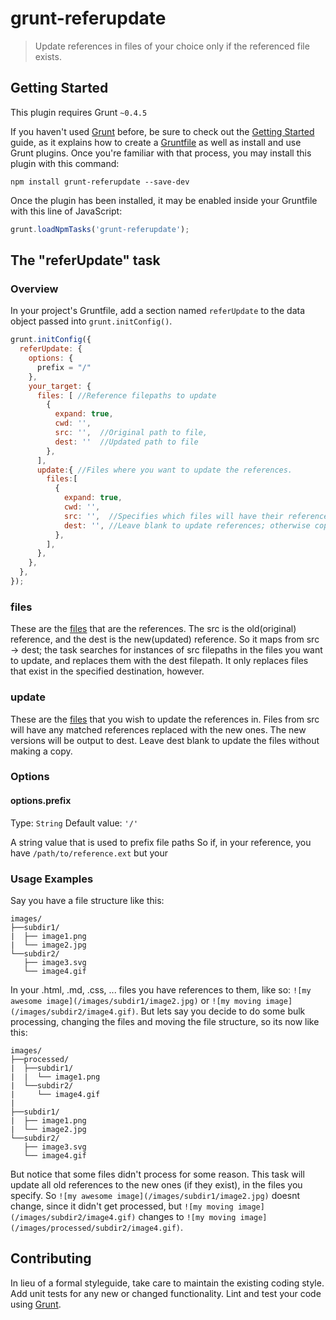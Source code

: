 # grunt-referupdate

> Update references in files of your choice only if the referenced file exists.

## Getting Started
This plugin requires Grunt `~0.4.5`

If you haven't used [Grunt](http://gruntjs.com/) before, be sure to check out the [Getting Started](http://gruntjs.com/getting-started) guide, as it explains how to create a [Gruntfile](http://gruntjs.com/sample-gruntfile) as well as install and use Grunt plugins. Once you're familiar with that process, you may install this plugin with this command:

```shell
npm install grunt-referupdate --save-dev
```

Once the plugin has been installed, it may be enabled inside your Gruntfile with this line of JavaScript:

```js
grunt.loadNpmTasks('grunt-referupdate');
```

## The "referUpdate" task

### Overview
In your project's Gruntfile, add a section named `referUpdate` to the data object passed into `grunt.initConfig()`.

```js
grunt.initConfig({
  referUpdate: {
    options: {
      prefix = "/"
    },
    your_target: {
      files: [ //Reference filepaths to update
        {
          expand: true,
          cwd: '',
          src: '',  //Original path to file,
          dest: ''  //Updated path to file
        },
      ],
      update:{ //Files where you want to update the references.
        files:[
          {
            expand: true,
            cwd: '',  
            src: '',  //Specifies which files will have their references updated
            dest: '', //Leave blank to update references; otherwise copies into dest
          },
        ],
      },
    },
  },
});
```
### files

These are the [files](http://gruntjs.com/configuring-tasks#files) that are the references. The src is the old(original) reference, and the dest is the new(updated) reference. So it maps from src -> dest; the task searches for instances of src filepaths in the files you want to update, and replaces them with the dest filepath. It only replaces files that exist in the specified destination, however.

### update

These are the [files](http://gruntjs.com/configuring-tasks#files) that you wish to update the references in. Files from src will have any matched references replaced with the new ones. The new versions will be output to dest. Leave dest blank to update the files without making a copy.

### Options

#### options.prefix
Type: `String`
Default value: `'/'`

A string value that is used to prefix file paths
So if, in your reference, you have `/path/to/reference.ext` but your


### Usage Examples

Say you have a file structure like this:

```
images/
├──subdir1/
|  ├── image1.png
|  └── image2.jpg
└──subdir2/
   ├── image3.svg
   └── image4.gif
```

In your .html, .md, .css, ... files you have references to them, like so: `![my awesome image](/images/subdir1/image2.jpg)` or `![my moving image](/images/subdir2/image4.gif)`.
But lets say you decide to do some bulk processing, changing the files and moving the file structure, so its now like this:
```
images/  
├──processed/  
|  ├──subdir1/  
|  |  └── image1.png  
|  └──subdir2/  
|     └── image4.gif  
|    
├──subdir1/  
|  ├── image1.png  
|  └── image2.jpg  
└──subdir2/  
   ├── image3.svg  
   └── image4.gif  
```
But notice that some files didn't process for some reason. This task will update all old references to the new ones (if they exist), in the files you specify. So `![my awesome image](/images/subdir1/image2.jpg)` doesnt change, since it didn't get processed, but `![my moving image](/images/subdir2/image4.gif)` changes to `![my moving image](/images/processed/subdir2/image4.gif)`.

## Contributing
In lieu of a formal styleguide, take care to maintain the existing coding style. Add unit tests for any new or changed functionality. Lint and test your code using [Grunt](http://gruntjs.com/).
